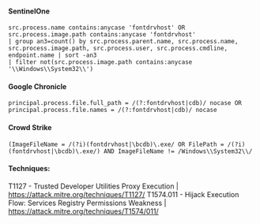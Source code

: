 #### SentinelOne
```
src.process.name contains:anycase 'fontdrvhost' OR src.process.image.path contains:anycase 'fontdrvhost'
| group an3=count() by src.process.parent.name, src.process.name, src.process.image.path, src.process.user, src.process.cmdline, endpoint.name | sort -an3
| filter not(src.process.image.path contains:anycase '\\Windows\\System32\\')
```

#### Google Chronicle
```
principal.process.file.full_path = /(?:fontdrvhost|cdb)/ nocase OR principal.process.file.names = /(?:fontdrvhost|cdb)/ nocase
```

#### Crowd Strike
```
(ImageFileName = /(?i)(fontdrvhost|\bcdb)\.exe/ OR FilePath = /(?i)(fontdrvhost|\bcdb)\.exe/) AND ImageFileName != /Windows\\System32\\/
```

#### Techniques:
T1127 - Trusted Developer Utilities Proxy Execution | https://attack.mitre.org/techniques/T1127/
T1574.011 - Hijack Execution Flow: Services Registry Permissions Weakness | https://attack.mitre.org/techniques/T1574/011/
